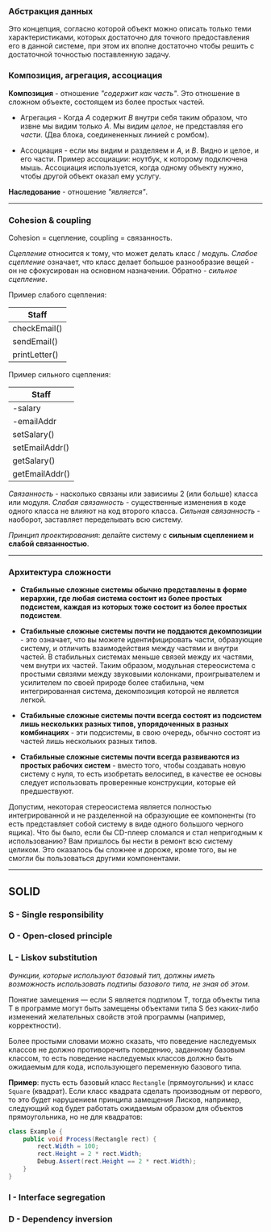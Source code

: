 ### Абстракция данных

Это концепция, согласно которой объект можно описать только теми характеристиками, которых достаточно для точного предоставления его в данной системе, при этом их вполне достаточно чтобы решить с достаточной точностью поставленную задачу.

### Композиция, агрегация, ассоциация

__Композиция__ - отношение _"содержит как часть"_. Это отношение в сложном объекте, состоящем из более простых частей.

* Агрегация - Когда _А_ содержит _B_ внутри себя таким образом, что извне мы видим только _А_. Мы видим _целое_, не представляя его _части_. (Два блока, соединененных линией с ромбом).

* Ассоциация - если мы видим и разделяем и _А_, и _В_. Видно и целое, и его части. Пример ассоциации: ноутбук, к которому подключена мышь. Ассоциация используется, когда одному объекту нужно, чтобы другой объект оказал ему услугу.

__Наследование__ - отношение _"является"_.

-------------
### Cohesion & coupling

Cohesion = сцепление, coupling = связанность.

_Сцепление_ относится к тому, что может делать класс / модуль. _Слабое сцепление_ означает, что класс делает большое разнообразие вещей - он не сфокусирован на основном назначении. Обратно - _сильное сцепление_.

Пример слабого сцепления:

| Staff |
|---|
| checkEmail() |
| sendEmail() |
| printLetter() |

Пример сильного сцепления:

| Staff |
|---|
| -salary |
| -emailAddr |
| setSalary()  |
| setEmailAddr() |
| getSalary()  |
| getEmailAddr() |

_Связанность_ - насколько связаны или зависимы 2 (или больше) класса или модуля. _Слабая связанность_ - существенные изменения в коде одного класса не влияют на код второго класса. _Сильная связанность_ - наоборот, заставляет переделывать всю систему.

_Принцип проектирования_: делайте систему с __сильным сцеплением и слабой связанностью__.

---------------------
### Архитектура сложности

* __Стабильные сложные системы обычно представлены в форме иерархии, где любая система состоит из более простых подсистем, каждая из которых тоже состоит из более простых подсистем__.

* __Стабильные сложные системы почти не поддаются декомпозиции__ - это означает, что вы можете идентифицировать части, образующие систему, и отличить взаимодействия между частями и внутри частей. В стабильных системах меньше связей между их частями, чем внутри их частей. Таким образом, модульная стереосистема с простыми связями между звуковыми колонками, проигрывателем и усилителем по своей природе более стабильна, чем интегрированная система, декомпозиция которой не является легкой.

* __Стабильные сложные системы почти всегда состоят из подсистем лишь нескольких разных типов, упорядоченных в разных комбинациях__ - эти подсистемы, в свою очередь, обычно состоят из частей лишь нескольких разных типов.

* __Стабильные сложные системы почти всегда развиваются из простых рабочих систем__ - вместо того, чтобы создавать новую систему с нуля, то есть изобретать 
велосипед, в качестве ее основы следует использовать проверенные конструкции, которые ей предшествуют.

Допустим, некоторая стереосистема является полностью интегрированной и не разделенной на образующие ее компоненты (то есть представляет собой систему в виде одного большого черного ящика). Что бы было, если бы CD-плеер сломался и стал непригодным к использованию? Вам пришлось бы нести в ремонт всю систему целиком. Это оказалось бы сложнее и дороже, кроме того, вы не смогли бы пользоваться другими компонентами.

---

## SOLID

### S - Single responsibility

### O - Open-closed principle

### L - Liskov substitution

_Функции, которые используют базовый тип, должны иметь возможность использовать подтипы базового типа, не зная об этом_. 

Понятие замещения — если S является подтипом T, тогда объекты типа T в программе могут быть замещены объектами типа S без каких-либо изменений желательных свойств этой программы (например, корректности).

Более простыми словами можно сказать, что поведение наследуемых классов не должно противоречить поведению, заданному базовым классом, то есть поведение наследуемых классов должно быть ожидаемым для кода, использующего переменную базового типа.

__Пример__: пусть есть базовый класс `Rectangle` (прямоугольник) и класс `Square` (квадрат). Если класс квадрата сделать производным от первого, то это будет нарушением принципа замещения Лисков, например, следующий код будет работать ожидаемым образом для объектов прямоугольника, но не для квадратов:

```csharp
class Example {
    public void Process(Rectangle rect) {
        rect.Width = 100;
        rect.Height = 2 * rect.Width;
        Debug.Assert(rect.Height == 2 * rect.Width);
    }
}
```


### I - Interface segregation

### D - Dependency inversion
